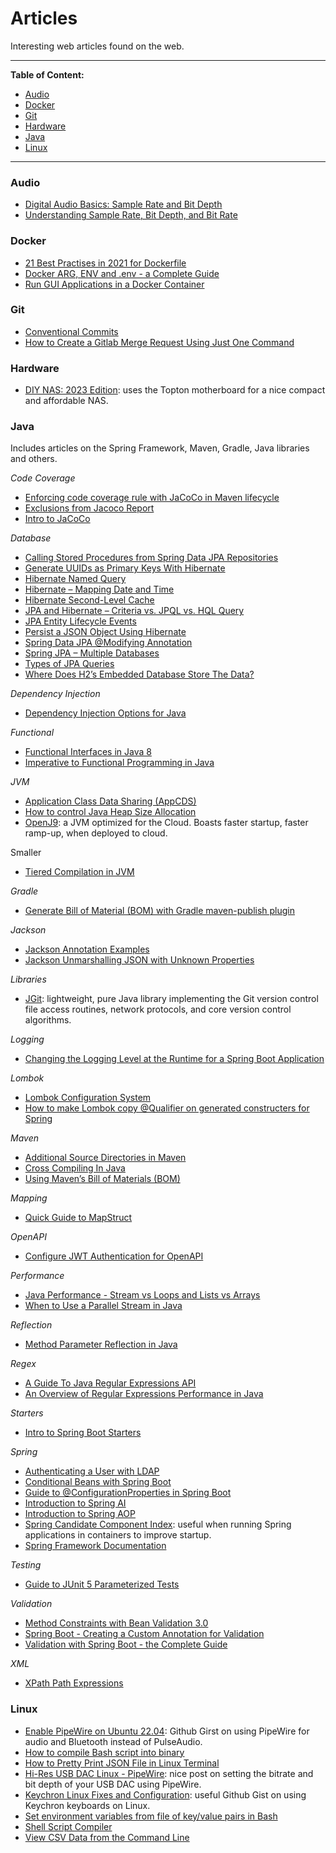 # Articles

Interesting web articles found on the web.

---
**Table of Content:**
- [Audio](#audio)
- [Docker](#docker)
- [Git](#git)
- [Hardware](#hardware)
- [Java](#java)
- [Linux](#linux)
---

<a id="audio"></a>
### Audio

- [Digital Audio Basics: Sample Rate and Bit Depth](https://legacy.presonus.com/learn/technical-articles/sample-rate-and-bit-depth)
- [Understanding Sample Rate, Bit Depth, and Bit Rate](https://www.headphonesty.com/2019/07/sample-rate-bit-depth-bit-rate/)

<a id="docker"></a>
### Docker

- [21 Best Practises in 2021 for Dockerfile](https://chrisedrego.medium.com/20-best-practise-in-2020-for-dockerfile-bb04104bffb6)
- [Docker ARG, ENV and .env - a Complete Guide](https://vsupalov.com/docker-arg-env-variable-guide/)
- [Run GUI Applications in a Docker Container](https://gursimarsm.medium.com/run-gui-applications-in-a-docker-container-ca625bad4638)

<a id="git"></a>
### Git

- [Conventional Commits](https://www.conventionalcommits.org/en/v1.0.0/)
- [How to Create a Gitlab Merge Request Using Just One Command](https://javascript.plainenglish.io/how-to-create-gitlab-merge-request-using-one-command-a57d857ea94c)

<a id="hardware"></a>
### Hardware

- [DIY NAS: 2023 Edition](https://blog.briancmoses.com/2023/03/diy-nas-2023-edition.html?ref=ajfriesen.com): uses the Topton motherboard for a nice compact and affordable NAS.

<a id="java"></a>
### Java

Includes articles on the Spring Framework, Maven, Gradle, Java libraries and others.

_Code Coverage_
- [Enforcing code coverage rule with JaCoCo in Maven lifecycle](https://medium.com/@AyushVardhan/enforcing-code-coverage-rule-with-jacoco-in-maven-lifecycle-8ebc1fe3b6ce)
- [Exclusions from Jacoco Report](https://www.baeldung.com/jacoco-report-exclude)
- [Intro to JaCoCo](https://www.baeldung.com/jacoco)

_Database_
- [Calling Stored Procedures from Spring Data JPA Repositories](https://www.baeldung.com/spring-data-jpa-stored-procedures)
- [Generate UUIDs as Primary Keys With Hibernate](https://www.baeldung.com/java-hibernate-uuid-primary-key)
- [Hibernate Named Query](https://www.baeldung.com/hibernate-named-query)
- [Hibernate – Mapping Date and Time](https://www.baeldung.com/hibernate-date-time)
- [Hibernate Second-Level Cache](https://www.baeldung.com/hibernate-second-level-cache)
- [JPA and Hibernate – Criteria vs. JPQL vs. HQL Query](https://www.baeldung.com/jpql-hql-criteria-query)
- [JPA Entity Lifecycle Events](https://www.baeldung.com/jpa-entity-lifecycle-events)
- [Persist a JSON Object Using Hibernate](https://www.baeldung.com/hibernate-persist-json-object)
- [Spring Data JPA @Modifying Annotation](https://www.baeldung.com/spring-data-jpa-modifying-annotation)
- [Spring JPA – Multiple Databases](https://www.baeldung.com/spring-data-jpa-multiple-databases)
- [Types of JPA Queries](https://www.baeldung.com/jpa-queries)
- [Where Does H2’s Embedded Database Store The Data?](https://www.baeldung.com/h2-embedded-db-data-storage)

_Dependency Injection_
- [Dependency Injection Options for Java](https://keyholesoftware.com/dependency-injection-options-for-java/)

_Functional_
- [Functional Interfaces in Java 8](https://www.baeldung.com/java-8-functional-interfaces)
- [Imperative to Functional Programming in Java](https://symphony.is/about-us/blog/imperative-to-functional-programming-in-java)

_JVM_
- [Application Class Data Sharing (AppCDS)](https://medium.com/@toparvion/appcds-for-spring-boot-applications-first-contact-6216db6a4194)
- [How to control Java Heap Size Allocation](https://alvinalexander.com/blog/post/java/java-xmx-xms-memory-heap-size-control/)
- [OpenJ9](https://www.eclipse.org/openj9/): a JVM optimized for the Cloud. Boasts faster startup, faster ramp-up, when deployed to cloud.

Smaller 
- [Tiered Compilation in JVM](https://www.baeldung.com/jvm-tiered-compilation)

_Gradle_
- [Generate Bill of Material (BOM) with Gradle maven-publish plugin](https://medium.com/mwm-io/generate-bill-of-material-bom-with-maven-publish-plugin-f30b44ab5436)

_Jackson_
- [Jackson Annotation Examples](https://www.baeldung.com/jackson-annotations)
- [Jackson Unmarshalling JSON with Unknown Properties](https://www.baeldung.com/jackson-deserialize-json-unknown-properties)

_Libraries_
- [JGit](https://wiki.eclipse.org/JGit/User_Guide): lightweight, pure Java library implementing the Git version control file access routines, network protocols, and core version control algorithms.
  
_Logging_
- [Changing the Logging Level at the Runtime for a Spring Boot Application](https://www.baeldung.com/spring-boot-changing-log-level-at-runtime)

_Lombok_
- [Lombok Configuration System](https://projectlombok.org/features/configuration)
- [How to make Lombok copy @Qualifier on generated constructers for Spring](https://ath3nd.wordpress.com/2018/12/13/spring-lombok-or-injection-just-became-a-bit-easier-part-2-of-2/)

_Maven_
- [Additional Source Directories in Maven](https://www.baeldung.com/maven-add-src-directories)
- [Cross Compiling In Java](https://blog.damavis.com/en/cross-compiling-in-java/)
- [Using Maven’s Bill of Materials (BOM)](https://reflectoring.io/maven-bom/)

_Mapping_
- [Quick Guide to MapStruct](https://www.baeldung.com/mapstruct)

_OpenAPI_
- [Configure JWT Authentication for OpenAPI](https://www.baeldung.com/openapi-jwt-authentication)

_Performance_
- [Java Performance - Stream vs Loops and Lists vs Arrays](https://medium.com/levi-niners-crafts/java-performance-improvement-java-8-streams-vs-loops-and-lists-vs-arrays-e824136832d6)
- [When to Use a Parallel Stream in Java](https://www.baeldung.com/java-when-to-use-parallel-stream)

_Reflection_
- [Method Parameter Reflection in Java](https://www.baeldung.com/java-parameter-reflection)

_Regex_
- [A Guide To Java Regular Expressions API](https://www.baeldung.com/regular-expressions-java)
- [An Overview of Regular Expressions Performance in Java](https://www.baeldung.com/java-regex-performance)

_Starters_
- [Intro to Spring Boot Starters](https://www.baeldung.com/spring-boot-starters)

_Spring_
- [Authenticating a User with LDAP](https://spring.io/guides/gs/authenticating-ldap/)
- [Conditional Beans with Spring Boot](https://reflectoring.io/spring-boot-conditionals/)
- [Guide to @ConfigurationProperties in Spring Boot](https://www.baeldung.com/configuration-properties-in-spring-boot)
- [Introduction to Spring AI](https://www.baeldung.com/spring-ai)
- [Introduction to Spring AOP](https://www.baeldung.com/spring-aop)
- [Spring Candidate Component Index](http://www.javabyexamples.com/spring-candidate-component-index): useful when running Spring applications in containers to improve startup.
- [Spring Framework Documentation](https://docs.spring.io/spring-framework/reference/)

_Testing_
- [Guide to JUnit 5 Parameterized Tests](https://www.baeldung.com/parameterized-tests-junit-5)

_Validation_
- [Method Constraints with Bean Validation 3.0](https://www.baeldung.com/javax-validation-method-constraints)
- [Spring Boot - Creating a Custom Annotation for Validation](https://blog.clairvoyantsoft.com/spring-boot-creating-a-custom-annotation-for-validation-edafbf9a97a4)
- [Validation with Spring Boot - the Complete Guide](https://reflectoring.io/bean-validation-with-spring-boot/)

_XML_
- [XPath Path Expressions](https://www.w3schools.com/xml/xml_xpath.asp)

<a id="linux"></a>
### Linux

- [Enable PipeWire on Ubuntu 22.04](https://gist.github.com/the-spyke/2de98b22ff4f978ebf0650c90e82027e): Github Girst on using PipeWire for audio and Bluetooth instead of PulseAudio.
- [How to compile Bash script into binary](https://www.simplified.guide/bash/compile-script)
- [How to Pretty Print JSON File in Linux Terminal](https://itsfoss.com/pretty-print-json-linux/)
- [Hi-Res USB DAC Linux - PipeWire](https://forum.manjaro.org/t/howto-set-up-a-hi-res-audiophile-usb-dac-cambridge-audio/80724): nice post on setting the bitrate and bit depth of your USB DAC using PipeWire.
- [Keychron Linux Fixes and Configuration](https://gist.github.com/andrebrait/961cefe730f4a2c41f57911e6195e444): useful Github Gist on using Keychron keyboards on Linux.
- [Set environment variables from file of key/value pairs in Bash](https://stackoverflow.com/questions/19331497/set-environment-variables-from-file-of-key-value-pairs/66118031#66118031)
- [Shell Script Compiler](https://github.com/neurobin/shc)
- [View CSV Data from the Command Line](https://chrisjean.com/view-csv-data-from-the-command-line/)

